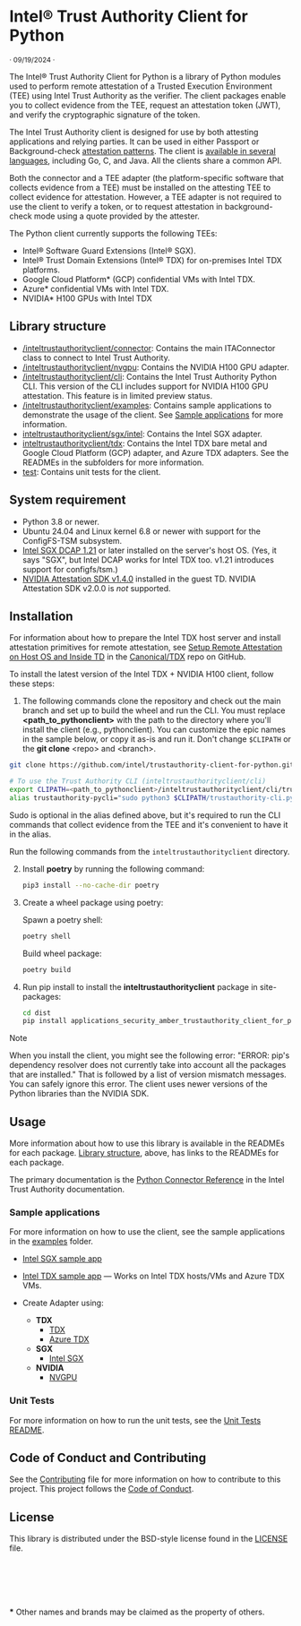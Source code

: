 # Intel® Trust Authority Client for Python 

<p style="font-size: 0.875em;">· 09/19/2024 ·</p>

The Intel® Trust Authority Client for Python is a library of Python modules used to perform remote attestation of a Trusted Execution Environment (TEE) using Intel Trust Authority as the verifier. The client packages enable you to collect evidence from the TEE, request an attestation token (JWT), and verify the cryptographic signature of the token.

The Intel Trust Authority client is designed for use by both attesting applications and relying parties. It can be used in either Passport or Background-check [attestation patterns](https://docs.trustauthority.intel.com/main/articles/concept-patterns.html?tabs=passport). The client is [available in several languages](https://docs.trustauthority.intel.com/main/articles/integrate-overview.html), including Go, C, and Java. All the clients share a common API.

Both the connector and a TEE adapter (the platform-specific software that collects evidence from a TEE) must be installed on the attesting TEE to collect evidence for attestation. However, a TEE adapter is not required to use the client to verify a token, or to request attestation in background-check mode using a quote provided by the attester. 

The Python client currently supports the following TEEs:

- Intel® Software Guard Extensions (Intel® SGX).
- Intel® Trust Domain Extensions (Intel® TDX) for on-premises Intel TDX platforms.
- Google Cloud Platform\* (GCP) confidential VMs with Intel TDX.
- Azure\* confidential VMs with Intel TDX.
- NVIDIA\* H100 GPUs with Intel TDX 

## Library structure

- [/inteltrustauthorityclient/connector](inteltrustauthorityclient/connector#readme): Contains the main ITAConnector class to connect to Intel Trust Authority. 
- [/inteltrustauthorityclient/nvgpu](inteltrustauthorityclient/nvgpu#readme): Contains the NVIDIA H100 GPU adapter. 
- [/inteltrustauthorityclient/cli](inteltrustauthorityclient/cli#readme): Contains the Intel Trust Authority Python CLI. This version of the CLI includes support for NVIDIA H100 GPU attestation. This feature is in limited preview status. 
- [/inteltrustauthorityclient/examples](inteltrustauthorityclient/examples): Contains sample applications to demonstrate the usage of the client. See [Sample applications](#sample-applications) for more information.
- [inteltrustauthorityclient/sgx/intel](inteltrustauthorityclient/sgx/intel/README.md): Contains the Intel SGX adapter.
- [inteltrustauthorityclient/tdx](inteltrustauthorityclient/tdx): Contains the Intel TDX bare metal and Google Cloud Platform (GCP) adapter, and Azure TDX adapters. See the READMEs in the subfolders for more information.
- [test](test/README.md): Contains unit tests for the client.


## System requirement


- Python 3.8 or newer.
- Ubuntu 24.04 and Linux kernel 6.8 or newer with support for the ConfigFS-TSM subsystem.
- [Intel SGX DCAP 1.21](https://github.com/intel/SGXDataCenterAttestationPrimitives/releases/tag/DCAP_1.21) or later installed on the server's host OS. (Yes, it says "SGX", but Intel DCAP works for Intel TDX too. v1.21 introduces support for configfs/tsm.)
- [NVIDIA Attestation SDK v1.4.0](https://docs.nvidia.com/attestation/technical-docs-sdk/latest/sdk_releases.html#v1-4-0) installed in the guest TD. NVIDIA Attestation SDK v2.0.0 is _not_ supported. 



## Installation

For information about how to prepare the Intel TDX host server and install attestation primitives for remote attestation, see [Setup Remote Attestation on Host OS and Inside TD](https://github.com/canonical/tdx?tab=readme-ov-file#8-setup-remote-attestation-on-host-os-and-inside-td) in the [Canonical/TDX](https://github.com/canonical/tdx) repo on GitHub.
 
To install the latest version of the Intel TDX + NVIDIA H100 client, follow these steps:

1. The following commands clone the repository and check out the main branch and set up to build the wheel and run the CLI. You must replace **\<path_to_pythonclient\>** with the path to the directory where you'll install the client (e.g., pythonclient). You can customize the epic names in the sample below, or copy it as-is and run it. Don't change `$CLIPATH` or the **git clone** \<repo\> and \<branch\>.

```bash
git clone https://github.com/intel/trustauthority-client-for-python.git;

# To use the Trust Authority CLI (inteltrustauthorityclient/cli)
export CLIPATH=<path_to_pythonclient>/inteltrustauthorityclient/cli/trustauthority-pycli;
alias trustauthority-pycli="sudo python3 $CLIPATH/trustauthority-cli.py" 
```
Sudo is optional in the alias defined above, but it's required to run the CLI commands that collect evidence from the TEE and it's convenient to have it in the alias.

Run the following commands from the `inteltrustauthorityclient` directory.

2. Install **poetry** by running the following command:
    ```sh
    pip3 install --no-cache-dir poetry
    ```
1. Create a wheel package using poetry:

    Spawn a poetry shell:
    ```bash
    poetry shell
    ```
    Build wheel package:
    ```bash
    poetry build
    ```
1. Run pip install <whl file name> to install the **inteltrustauthorityclient** package in site-packages:
    ```bash
    cd dist
    pip install applications_security_amber_trustauthority_client_for_python-1.1.0-py3-none-any.whl
    ```

>[!NOTE]
> When you install the client, you might see the following error: "ERROR: pip's dependency resolver does not currently take into account all the packages that are installed." That is followed by a list of version mismatch messages. You can safely ignore this error. The client uses newer versions of the Python libraries than the NVIDIA SDK.


## Usage

More information about how to use this library is available in the READMEs for each package. [Library structure](#library-structure), above, has links to the READMEs for each package.

The primary documentation is the [Python Connector Reference](https://docs.trustauthority.intel.com/main/articles/integrate-python-client.html) in the Intel Trust Authority documentation. 


### Sample applications

For more information on how to use the client, see the sample applications in the [examples](./inteltrustauthorityclient/examples) folder. 

- [Intel SGX sample app](./inteltrustauthorityclient/examples/sgx_sample_app/README.md)
- [Intel TDX sample app](./inteltrustauthorityclient/examples/tdx_sample_app/README.md) — Works on Intel TDX hosts/VMs and Azure TDX VMs.

- Create Adapter using:
    - **TDX**
        - [TDX](./inteltrustauthorityclient/tdx/README.md)
        - [Azure TDX](./inteltrustauthorityclient/tdx/azure/README.md)
    - **SGX**
        - [Intel SGX](./inteltrustauthorityclient/sgx/intel/README.md)
    - **NVIDIA**
        - [NVGPU](./inteltrustauthorityclient/nvgpu/README.md)
### Unit Tests

For more information on how to run the unit tests, see the [Unit Tests README](./test/README.md).

## Code of Conduct and Contributing

See the [Contributing](./CONTRIBUTING.md) file for more information on how to contribute to this project. This project follows the [Code of Conduct](./CODE_OF_CONDUCT.md).
## License

This library is distributed under the BSD-style license found in the [LICENSE](./LICENSE)
file.

<br><br>
---

**\*** Other names and brands may be claimed as the property of others.



